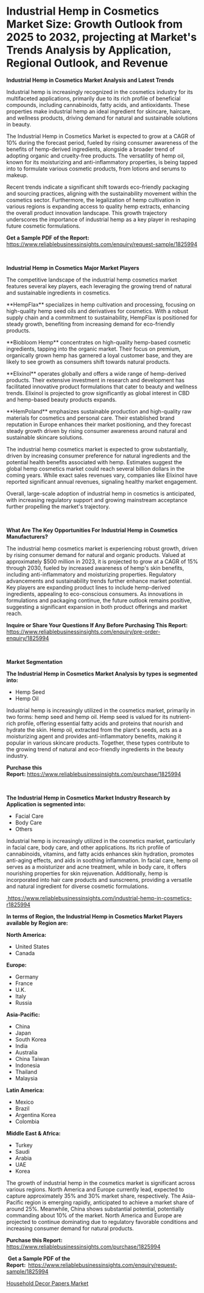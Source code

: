 <p><h1>Industrial Hemp in Cosmetics Market Size: Growth Outlook from 2025 to 2032, projecting at Market's Trends Analysis by Application, Regional Outlook, and Revenue</h1></p><p><strong>Industrial Hemp in Cosmetics Market Analysis and Latest Trends</strong></p>
<p><p>Industrial hemp is increasingly recognized in the cosmetics industry for its multifaceted applications, primarily due to its rich profile of beneficial compounds, including cannabinoids, fatty acids, and antioxidants. These properties make industrial hemp an ideal ingredient for skincare, haircare, and wellness products, driving demand for natural and sustainable solutions in beauty.</p><p>The Industrial Hemp in Cosmetics Market is expected to grow at a CAGR of 10% during the forecast period, fueled by rising consumer awareness of the benefits of hemp-derived ingredients, alongside a broader trend of adopting organic and cruelty-free products. The versatility of hemp oil, known for its moisturizing and anti-inflammatory properties, is being tapped into to formulate various cosmetic products, from lotions and serums to makeup.</p><p>Recent trends indicate a significant shift towards eco-friendly packaging and sourcing practices, aligning with the sustainability movement within the cosmetics sector. Furthermore, the legalization of hemp cultivation in various regions is expanding access to quality hemp extracts, enhancing the overall product innovation landscape. This growth trajectory underscores the importance of industrial hemp as a key player in reshaping future cosmetic formulations.</p></p>
<p><strong>Get a Sample PDF of the Report:&nbsp;</strong> <a href="https://www.reliablebusinessinsights.com/enquiry/request-sample/1825994?utm_campaign=3113&utm_medium=2&utm_source=Github&utm_content=ia&utm_term=03042025&utm_id=industrial-hemp-in-cosmetics">https://www.reliablebusinessinsights.com/enquiry/request-sample/1825994</a></p>
<p>&nbsp;</p>
<p><strong>Industrial Hemp in Cosmetics Major Market Players</strong></p>
<p><p>The competitive landscape of the industrial hemp cosmetics market features several key players, each leveraging the growing trend of natural and sustainable ingredients in cosmetics. </p><p>**HempFlax** specializes in hemp cultivation and processing, focusing on high-quality hemp seed oils and derivatives for cosmetics. With a robust supply chain and a commitment to sustainability, HempFlax is positioned for steady growth, benefiting from increasing demand for eco-friendly products.</p><p>**Biobloom Hemp** concentrates on high-quality hemp-based cosmetic ingredients, tapping into the organic market. Their focus on premium, organically grown hemp has garnered a loyal customer base, and they are likely to see growth as consumers shift towards natural products.</p><p>**Elixinol** operates globally and offers a wide range of hemp-derived products. Their extensive investment in research and development has facilitated innovative product formulations that cater to beauty and wellness trends. Elixinol is projected to grow significantly as global interest in CBD and hemp-based beauty products expands.</p><p>**HemPoland** emphasizes sustainable production and high-quality raw materials for cosmetics and personal care. Their established brand reputation in Europe enhances their market positioning, and they forecast steady growth driven by rising consumer awareness around natural and sustainable skincare solutions.</p><p>The industrial hemp cosmetics market is expected to grow substantially, driven by increasing consumer preference for natural ingredients and the potential health benefits associated with hemp. Estimates suggest the global hemp cosmetics market could reach several billion dollars in the coming years. While exact sales revenues vary, companies like Elixinol have reported significant annual revenues, signaling healthy market engagement.</p><p>Overall, large-scale adoption of industrial hemp in cosmetics is anticipated, with increasing regulatory support and growing mainstream acceptance further propelling the market's trajectory.</p></p>
<p>&nbsp;</p>
<p><strong>What Are The Key Opportunities For Industrial Hemp in Cosmetics Manufacturers?</strong></p>
<p><p>The industrial hemp cosmetics market is experiencing robust growth, driven by rising consumer demand for natural and organic products. Valued at approximately $500 million in 2023, it is projected to grow at a CAGR of 15% through 2030, fueled by increased awareness of hemp's skin benefits, including anti-inflammatory and moisturizing properties. Regulatory advancements and sustainability trends further enhance market potential. Key players are expanding product lines to include hemp-derived ingredients, appealing to eco-conscious consumers. As innovations in formulations and packaging continue, the future outlook remains positive, suggesting a significant expansion in both product offerings and market reach.</p></p>
<p><strong>Inquire or Share Your Questions If Any Before Purchasing This Report:</strong> <a href="https://www.reliablebusinessinsights.com/enquiry/pre-order-enquiry/1825994?utm_campaign=3113&utm_medium=2&utm_source=Github&utm_content=ia&utm_term=03042025&utm_id=industrial-hemp-in-cosmetics">https://www.reliablebusinessinsights.com/enquiry/pre-order-enquiry/1825994</a></p>
<p>&nbsp;</p>
<p><strong>Market Segmentation</strong></p>
<p><strong>The Industrial Hemp in Cosmetics Market Analysis by types is segmented into:</strong></p>
<p><ul><li>Hemp Seed</li><li>Hemp Oil</li></ul></p>
<p><p>Industrial hemp is increasingly utilized in the cosmetics market, primarily in two forms: hemp seed and hemp oil. Hemp seed is valued for its nutrient-rich profile, offering essential fatty acids and proteins that nourish and hydrate the skin. Hemp oil, extracted from the plant's seeds, acts as a moisturizing agent and provides anti-inflammatory benefits, making it popular in various skincare products. Together, these types contribute to the growing trend of natural and eco-friendly ingredients in the beauty industry.</p></p>
<p><strong>Purchase this Report:&nbsp;</strong><a href="https://www.reliablebusinessinsights.com/purchase/1825994?utm_campaign=3113&utm_medium=2&utm_source=Github&utm_content=ia&utm_term=03042025&utm_id=industrial-hemp-in-cosmetics">https://www.reliablebusinessinsights.com/purchase/1825994</a></p>
<p>&nbsp;</p>
<p><strong>The Industrial Hemp in Cosmetics Market Industry Research by Application is segmented into:</strong></p>
<p><ul><li>Facial Care</li><li>Body Care</li><li>Others</li></ul></p>
<p><p>Industrial hemp is increasingly utilized in the cosmetics market, particularly in facial care, body care, and other applications. Its rich profile of cannabinoids, vitamins, and fatty acids enhances skin hydration, promotes anti-aging effects, and aids in soothing inflammation. In facial care, hemp oil serves as a moisturizer and acne treatment, while in body care, it offers nourishing properties for skin rejuvenation. Additionally, hemp is incorporated into hair care products and sunscreens, providing a versatile and natural ingredient for diverse cosmetic formulations.</p></p>
<p><a href="https://www.reliablebusinessinsights.com/industrial-hemp-in-cosmetics-r1825994?utm_campaign=3113&utm_medium=2&utm_source=Github&utm_content=ia&utm_term=03042025&utm_id=industrial-hemp-in-cosmetics">&nbsp;https://www.reliablebusinessinsights.com/industrial-hemp-in-cosmetics-r1825994</a></p>
<p><strong>In terms of Region, the Industrial Hemp in Cosmetics Market Players available by Region are:</strong></p>
<p>
    <p> <strong> North America: </strong>
        <ul>
            <li>United States</li>
            <li>Canada</li>
        </ul>
        </p> 
    <p> <strong> Europe: </strong>
        <ul>
            <li>Germany</li>
            <li>France</li>
            <li>U.K.</li>
            <li>Italy</li>
            <li>Russia</li>
        </ul>
        </p> 
    <p> <strong> Asia-Pacific: </strong>
        <ul>
            <li>China</li>
            <li>Japan</li>
            <li>South Korea</li>
            <li>India</li>
            <li>Australia</li>
            <li>China Taiwan</li>
            <li>Indonesia</li>
            <li>Thailand</li>
            <li>Malaysia</li>
        </ul>
        </p> 
    <p> <strong> Latin America: </strong>
        <ul>
            <li>Mexico</li>
            <li>Brazil</li>
            <li>Argentina Korea</li>
            <li>Colombia</li>
        </ul>
        </p> 
    <p> <strong> Middle East & Africa: </strong>
        <ul>
            <li>Turkey</li>
            <li>Saudi</li>
            <li>Arabia</li>
            <li>UAE</li>
            <li>Korea</li>
        </ul>
    </p>
    </p>
<p><p>The growth of industrial hemp in the cosmetics market is significant across various regions. North America and Europe currently lead, expected to capture approximately 35% and 30% market share, respectively. The Asia-Pacific region is emerging rapidly, anticipated to achieve a market share of around 25%. Meanwhile, China shows substantial potential, potentially commanding about 10% of the market. North America and Europe are projected to continue dominating due to regulatory favorable conditions and increasing consumer demand for natural products.</p></p>
<p><strong>Purchase this Report: </strong><a href="https://www.reliablebusinessinsights.com/purchase/1825994?utm_campaign=3113&utm_medium=2&utm_source=Github&utm_content=ia&utm_term=03042025&utm_id=industrial-hemp-in-cosmetics">https://www.reliablebusinessinsights.com/purchase/1825994</a></p>
<p>&nbsp;<strong>Get a Sample PDF of the Report:&nbsp;&nbsp;</strong><a href="https://www.reliablebusinessinsights.com/enquiry/request-sample/1825994?utm_campaign=3113&utm_medium=2&utm_source=Github&utm_content=ia&utm_term=03042025&utm_id=industrial-hemp-in-cosmetics">https://www.reliablebusinessinsights.com/enquiry/request-sample/1825994</a></p>
<p><strong></strong></p>
<p><p><a href="https://github.com/elodielamto06/Market-Research-Report-List-1/blob/main/household-decor-papers-market.md?utm_campaign=3113&utm_medium=2&utm_source=Github&utm_content=ia&utm_term=03042025&utm_id=industrial-hemp-in-cosmetics">Household Decor Papers Market</a></p></p>